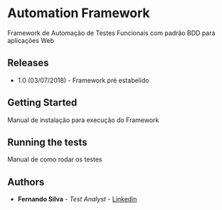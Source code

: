 # Automation Framework

Framework de Automação de Testes Funcionais com padrão BDD para aplicações Web

## Releases

- 1.0 (03/07/2018) - Framework pré estabelido

## Getting Started

Manual de instalação para execução do Framework

## Running the tests

Manual de como rodar os testes

## Authors

* **Fernando Silva** - *Test Analyst* - [Linkedin](https://www.linkedin.com/in/feebsilvaa/)